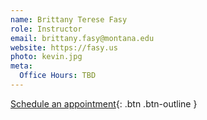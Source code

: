 ```yaml
---
name: Brittany Terese Fasy
role: Instructor
email: brittany.fasy@montana.edu 
website: https://fasy.us
photo: kevin.jpg
meta:
  Office Hours: TBD 
---
```


[Schedule an appointment](https://montana.campus.eab.com/pal/vF_g0iza4n){: .btn .btn-outline }
